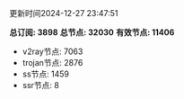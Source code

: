 更新时间2024-12-27 23:47:51

**总订阅: 3898**
**总节点: 32030**
**有效节点: 11406**
- v2ray节点: 7063
- trojan节点: 2876
- ss节点: 1459
- ssr节点: 8
